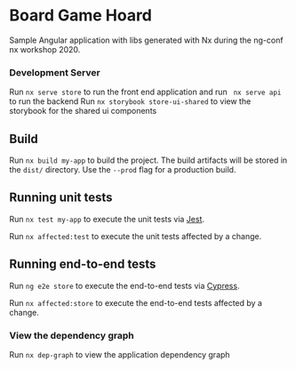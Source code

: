 # Board Game Hoard

Sample Angular application with libs generated with Nx during the ng-conf nx workshop 2020.

### Development Server

Run `nx serve store` to run the front end application and run ` nx serve api` to run the backend
Run `nx storybook store-ui-shared` to view the storybook for the shared ui components

## Build

Run `nx build my-app` to build the project. The build artifacts will be stored in the `dist/` directory. Use the `--prod` flag for a production build.

## Running unit tests

Run `nx test my-app` to execute the unit tests via [Jest](https://jestjs.io).

Run `nx affected:test` to execute the unit tests affected by a change.

## Running end-to-end tests

Run `ng e2e store` to execute the end-to-end tests via [Cypress](https://www.cypress.io).

Run `nx affected:store` to execute the end-to-end tests affected by a change.

### View the dependency graph

Run `nx dep-graph` to view the application dependency graph
